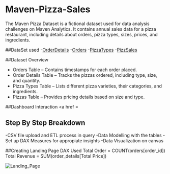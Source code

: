 # Maven-Pizza-Sales
The Maven Pizza Dataset is a fictional dataset used for data analysis challenges on Maven Analytics. It contains annual sales data for a pizza restaurant, including details about orders, pizza types, sizes, prices, and ingredients.

##DataSet used
-<a href="https://github.com/NaingLinnPhyoe28/Maven-Pizza-Sales/blob/main/order_details.csv">OrderDetails</a>
-<a href="https://github.com/NaingLinnPhyoe28/Maven-Pizza-Sales/blob/main/orders.csv">Orders</a>
-<a href="https://github.com/NaingLinnPhyoe28/Maven-Pizza-Sales/blob/main/pizza_types.csv">PizzaTypes<a/>
-<a href="https://github.com/NaingLinnPhyoe28/Maven-Pizza-Sales/blob/main/pizzas.csv">PizzSales<a/>

##Dataset Overview
- Orders Table – Contains timestamps for each order placed.
- Order Details Table – Tracks the pizzas ordered, including type, size, and quantity.
- Pizza Types Table – Lists different pizza varieties, their categories, and ingredients.
- Pizzas Table – Provides pricing details based on size and type.


##Dashboard Interaction
<a href =

## Step By Step Breakdown
-CSV file upload and ETL process in query
-Data Modelling with the tables
-Set up DAX Measures for appropiate insights
-Data Visualization on canvas

##Creating Landing Page
DAX Used
Total Order = COUNT(orders[order_id])
Total Revenue = SUM(order_details[Total Price])

![Landing_Page](https://github.com/user-attachments/assets/65bfe69d-bd26-497c-a869-e8edc4e81b13)



